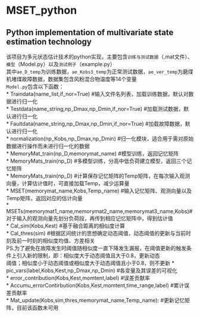 # MSET_python 
## Python implementation of multivariate state estimation technology 
该项目为多元状态估计技术的python实现，主要包含`训练与测试数据`（.mat文件）、`模型`（Model.py）以及`测试例子`（example.py）<br>
其中`ae_D_temp`为训练数据，`ae_Kobs3_temp`为正常测试数据，`ae_ver_temp`为磨煤机堵煤故障数据，数据集包含风粉混合物温度等14个变量<br>
`Model.py`包含以下函数：<br>
        * Traindata(name_list,if_nor=True)                                        #输入文件名列表，加载训练数据，默认对数据进行归一化<br>
        * Testdata(name_string,np_Dmax,np_Dmin,if_nor=True)                                           #加载测试数据，默认进行归一化<br>
        * Faultdata(name_string,np_Dmax,np_Dmin,if_nor=True)                                         #加载故障数据，默认进行归一化<br>
        * normalization(np_Kobs,np_Dmax,np_Dmin)                        #归一化模块，适合用于需对原始数据进行操作而未进行归一化的数据<br>
        * MemoryMat_train(np_D,memorymat_name)                                                             #模型训练，返回记忆矩阵<br>
        * MemoryMats_train(np_D)                                                  #多模型训练，分高中低负荷建立模型，返回三个记忆矩阵<br>
        * MemoryMats_train(np_D)               #计算保存记忆矩阵的Temp矩阵，在每次输入观测向量，计算估计值时，可直接加载Temp，减少运算量<br>
        * MSET(memorymat_name,Kobs,Temp_name)                                 #输入记忆矩阵、观测向量以及Temp矩阵，返回对应的估计向量<br>
        * MSETs(memorymat1_name,memorymat2_name,memorymat3_name,Kobs)#对于输入的观测向量先划分负荷段，再传到相应记忆矩阵中，得到估计值<br>
        * Cal_sim(Kobs,Kest)                                                                              #基于融合距离的相似度计算<br>
        * Cal_thres(sim)                        #根据区间统计的思想确定动态阈值，动态阈值的更新与当前时刻及前一时刻的相似度均值、方差相关<br>
        PS.为了避免在故障发生时阈值随相似度一直下降发生漏报，在阈值更新的触发条件上引入新的限制，即：相似度大于动态阈值且大于0.8，更新动态<br>
        阈值；相似度小于动态阈值或相似度大于动态阈值且小于0.8，则不更新
        * pic_vars(label,Kobs,Kest,np_Dmax,np_Dmin)                                                         #各变量及其误差的可视化<br>
        * error_contribution(Kobs,Kest,momtent,label)                                                                  #误差贡献率<br>
        * Accumu_errorContirbution(Kobs,Kest,momtent,time_range,label)                                              #累计误差贡献率<br>
        * Mat_update(Kobs,sim,thres,memorymat_name,Temp_name):                                        #更新记忆矩阵，目前该函数未可用<br>

